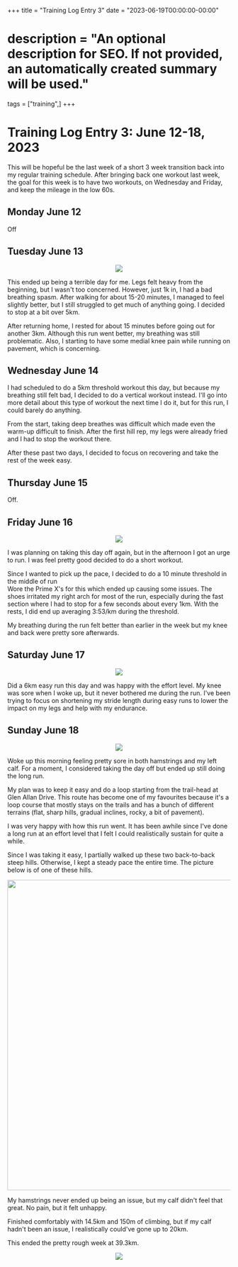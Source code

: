 +++
title = "Training Log Entry 3"
date = "2023-06-19T00:00:00-00:00"
# description = "An optional description for SEO. If not provided, an automatically created summary will be used."
tags = ["training",]
+++


# Training Log Entry 3: June 12-18, 2023

This will be hopeful be the last week of a short 3 week transition back into my regular training schedule.
After bringing back one workout last week, the goal for this week is to have two workouts, on Wednesday and Friday, and keep the mileage in the low 60s.

## Monday June 12

Off

## Tuesday June 13

<div style="text-align:center"><img src="/images/posts/training/2023/3/1.png.webp" /></div>

This ended up being a terrible day for me.
Legs felt heavy from the beginning, but I wasn't too concerned. 
However, just 1k in, I had a bad breathing spasm.
After walking for about 15-20 minutes, I managed to feel slightly better, but I still struggled to get much of anything going.
I decided to stop at a bit over 5km.

After returning home, I rested for about 15 minutes before going out for another 3km.
Although this run went better, my breathing was still problematic.
Also, I starting to have some medial knee pain while running on pavement, which is concerning.

## Wednesday June 14

I had scheduled to do a 5km threshold workout this day, but because my breathing still felt bad, I decided to do a vertical workout instead.
I'll go into more detail about this type of workout the next time I do it, but for this run, I could barely do anything.

From the start, taking deep breathes was difficult which made even the warm-up difficult to finish.
After the first hill rep, my legs were already fried and I had to stop the workout there.

After these past two days, I decided to focus on recovering and take the rest of the week easy.

## Thursday June 15

Off.

## Friday June 16

<div style="text-align:center"><img src="/images/posts/training/2023/3/2.png.webp" /></div>

I was planning on taking this day off again, but in the afternoon I got an urge to run.
I was feel pretty good decided to do a short workout.

Since I wanted to pick up the pace, I decided to do a 10 minute threshold in the middle of run  
Wore the Prime X's for this which ended up causing some issues.
The shoes irritated my right arch for most of the run, especially during the fast section where I had to stop for a few seconds about every 1km.
With the rests, I did end up averaging 3:53/km during the threshold.

My breathing during the run felt better than earlier in the week but my knee and back were pretty sore afterwards.

## Saturday June 17

<div style="text-align:center"><img src="/images/posts/training/2023/3/3.png.webp" /></div>

Did a 6km easy run this day and was happy with the effort level.
My knee was sore when I woke up, but it never bothered me during the run.
I've been trying to focus on shortening my stride length during easy runs to lower the impact on my legs and help with my endurance.

## Sunday June 18

<div style="text-align:center"><img src="/images/posts/training/2023/3/4.png.webp" /></div>

Woke up this morning feeling pretty sore in both hamstrings and my left calf.
For a moment, I considered taking the day off but ended up still doing the long run.

My plan was to keep it easy and do a loop starting from the trail-head at Glen Allan Drive. 
This route has become one of my favourites because it's a loop course that mostly stays on the trails and has a bunch of different terrains (flat, sharp hills, gradual inclines, rocky, a bit of pavement).

I was very happy with how this run went.
It has been awhile since I've done a long run at an effort level that I felt I could realistically sustain for quite a while.

Since I was taking it easy, I partially walked up these two back-to-back steep hills. 
Otherwise, I kept a steady pace the entire time.
The picture below is of one of these hills.

<div style="text-align:center"><img src="/images/gallery/2023/7.jpg.webp" height="700"></div>

My hamstrings never ended up being an issue, but my calf didn't feel that great.
No pain, but it felt unhappy.

Finished comfortably with 14.5km and 150m of climbing, but if my calf hadn't been an issue, I realistically could've gone up to 20km.

This ended the pretty rough week at 39.3km.

<div style="text-align:center"><img src="/images/gallery/2023/6.jpg.webp"></div>










